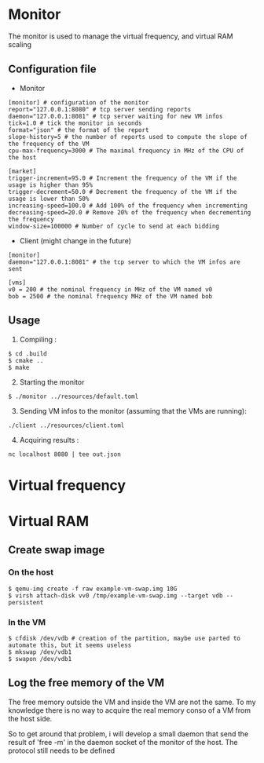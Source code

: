 # Monitor

The monitor is used to manage the virtual frequency, and virtual RAM scaling

## Configuration file

- Monitor
```
[monitor] # configuration of the monitor
report="127.0.0.1:8080" # tcp server sending reports
daemon="127.0.0.1:8081" # tcp server waiting for new VM infos
tick=1.0 # tick the monitor in seconds
format="json" # the format of the report
slope-history=5 # the number of reports used to compute the slope of the frequency of the VM
cpu-max-frequency=3000 # The maximal frequency in MHz of the CPU of the host

[market]
trigger-increment=95.0 # Increment the frequency of the VM if the usage is higher than 95%
trigger-decrement=50.0 # Decrement the frequency of the VM if the usage is lower than 50%
increasing-speed=100.0 # Add 100% of the frequency when incrementing
decreasing-speed=20.0 # Remove 20% of the frequency when decrementing the frequency
window-size=100000 # Number of cycle to send at each bidding
```

- Client (might change in the future)

```
[monitor]
daemon="127.0.0.1:8081" # the tcp server to which the VM infos are sent

[vms]
v0 = 200 # the nominal frequency in MHz of the VM named v0
bob = 2500 # the nominal frequency MHz of the VM named bob
```

## Usage

1) Compiling : 
```
$ cd .build
$ cmake ..
$ make
```

2) Starting the monitor
```
$ ./monitor ../resources/default.toml
```

3) Sending VM infos to the monitor (assuming that the VMs are running):

```
./client ../resources/client.toml
```

4) Acquiring results : 

```
nc localhost 8080 | tee out.json
```

# Virtual frequency


# Virtual RAM

## Create swap image

### On the host 

```
$ qemu-img create -f raw example-vm-swap.img 10G
$ virsh attach-disk vv0 /tmp/example-vm-swap.img --target vdb --persistent
```

### In the VM

```
$ cfdisk /dev/vdb # creation of the partition, maybe use parted to automate this, but it seems useless
$ mkswap /dev/vdb1
$ swapon /dev/vdb1
```

## Log the free memory of the VM

The free memory outside the VM and inside the VM are not the same. To
my knowledge there is no way to acquire the real memory conso of a VM
from the host side.

So to get around that problem, i will develop a small daemon that send
the result of 'free -m' in the daemon socket of the monitor of the host.
The protocol still needs to be defined

